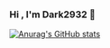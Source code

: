 ### Hi , I'm Dark2932 👋

[![Anurag's GitHub stats](https://github-readme-stats.vercel.app/api?username=Dark2932)](https://github.com/anuraghazra/github-readme-stats)
